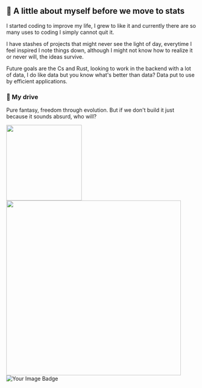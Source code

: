 ## 📓 A little about myself before we move to stats

 I started coding to improve my life, I grew to like it and currently there are so many uses to coding I simply cannot quit it.
  
 I have stashes of projects that might never see the light of day, everytime I feel inspired I note things down, although I might not know how to realize it or never will, the ideas survive.

 Future goals are the Cs and Rust, looking to work in the backend with a lot of data, I do like data but you know what's better than data? Data put to use by efficient applications.

### 🎇 My drive 

Pure fantasy, freedom through evolution. But if we don't build it just because it sounds absurd, who will? 


<a href="https://github.com/AmadeusMoon/github-readme-stats">
  <img height=200 align="center" src="https://github-readme-stats.vercel.app/api?username=AmadeusMoon&theme=transparent" />
</a>
<a href='https://github.com/AmadeusMoon/github-readme-stats'>
  <img width=463 align="center" src='https://github-readme-stats.vercel.app/api/wakatime?username=AmadeusMoon&theme=transparent'/>
</a>
<img src="https://tryhackme-badges.s3.amazonaws.com/AmadeusMoon.png" alt="Your Image Badge" />


